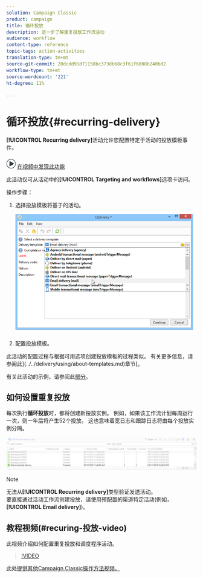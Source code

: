 ```yaml
---
solution: Campaign Classic
product: campaign
title: 循环投放
description: 进一步了解重复投放工作流活动
audience: workflow
content-type: reference
topic-tags: action-activities
translation-type: tm+mt
source-git-commit: 20dcdd91d71158bc373db68c3f61f6808b240bd2
workflow-type: tm+mt
source-wordcount: '221'
ht-degree: 11%

---
```



# 循环投放{#recurring-delivery}

**[!UICONTROL Recurring delivery]**&#x200B;活动允许您配置特定于活动的投放模板事件。

![](assets/do-not-localize/how-to-video.png) [在视频中发现此功能](#recurring-delivery-video)

此活动仅可从活动中的&#x200B;**[!UICONTROL Targeting and workflows]**&#x200B;选项卡访问。

操作步骤：

1. 选择投放模板将基于的活动。

   ![](assets/recurring_delivery_001.png)

1. 配置投放模板。

此活动的配置过程与根据可用选项创建投放模板的过程类似。 有关更多信息，请参阅此](../../delivery/using/about-templates.md)章节[。

有关此活动的示例，请参阅此[部分](../../workflow/using/sending-a-birthday-email.md#creating-a-recurring-delivery-in-a-targeting-workflow)。

## 如何设置重复投放

每次执行&#x200B;**循环投放**&#x200B;时，都将创建新投放实例。 例如，如果该工作流计划每周运行一次，则一年后将产生52个投放。 这也意味着宽日志和跟踪日志将由每个投放实例分隔。

![循环投放](assets/delivery_recurring.jpg)

>[!NOTE]
>
>无法从&#x200B;**[!UICONTROL Recurring delivery]**&#x200B;类型验证发送活动。\
>要直接通过活动工作流创建投放，请使用预配置的渠道特定活动(例如，**[!UICONTROL Email delivery]**)。

## 教程视频(#recuring-投放-video)

此视频介绍如何配置重复投放和调度程序活动。

>[!VIDEO](https://video.tv.adobe.com/v/25040?quality=12)

此处[提供其他Campaign Classic操作方法视频。](https://experienceleague.adobe.com/docs/campaign-classic-learn/tutorials/overview.html?lang=zh-Hans)

